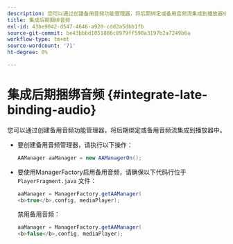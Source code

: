 ```yaml
---
description: 您可以通过创建备用音频功能管理器，将后期绑定或备用音频流集成到播放器中。
title: 集成后期捆绑音频
exl-id: 43be9042-d547-4646-a920-cdd2a5dbb1fb
source-git-commit: be43bbbd1051886c8979ff590a3197b2a7249b6a
workflow-type: tm+mt
source-wordcount: '71'
ht-degree: 0%

---
```


# 集成后期捆绑音频 {#integrate-late-binding-audio}

您可以通过创建备用音频功能管理器，将后期绑定或备用音频流集成到播放器中。

* 要创建备用音频管理器，请执行以下操作：

   ```java
   AAManager aaManager = new AAManagerOn(); 
   ```

* 要使用ManagerFactory启用备用音频，请确保以下代码行位于 `PlayerFragment.java` 文件：

   ```java
   aaManager = ManagerFactory.getAAManager( 
   <b>true</b>,config, mediaPlayer);
   ```

   禁用备用音频：

   ```java
   aaManager = ManagerFactory.getAAManager( 
   <b>false</b>,config, mediaPlayer);
   ```
